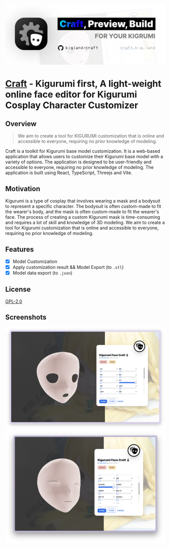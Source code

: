 ![](./public/github_banner.jpg)

# [Craft](https://craft.kig.land) - Kigurumi first, A light-weight online face editor for Kigurumi Cosplay Character Customizer

## Overview

> We aim to create a tool for KIGURUMI customization that is online and accessible to everyone, requiring no prior knowledge of modeling.

Craft is a toolkit for Kigurumi base model customization. It is a web-based application that allows users to customize their Kigurumi base model with a variety of options. The application is designed to be user-friendly and accessible to everyone, requiring no prior knowledge of modeling. The application is built using React, TypeScript, Threejs and Vite.

## Motivation

Kigurumi is a type of cosplay that involves wearing a mask and a bodysuit to represent a specific character. The bodysuit is often custom-made to fit the wearer's body, and the mask is often custom-made to fit the wearer's face. The process of creating a custom Kigurumi mask is time-consuming and requires a lot of skill and knowledge of 3D modeling. We aim to create a tool for Kigurumi customization that is online and accessible to everyone, requiring no prior knowledge of modeling.

## Features

- [x] Model Customization
- [x] Apply customization result && Model Export (to `.stl`)
- [x] Model data export (to `.json`)

## License

[GPL-2.0](./LICENSE)

## Screenshots

![screenshot.1](./docs/screenshot_1.png)
![screenshot.2](./docs/screenshot_2.png)
